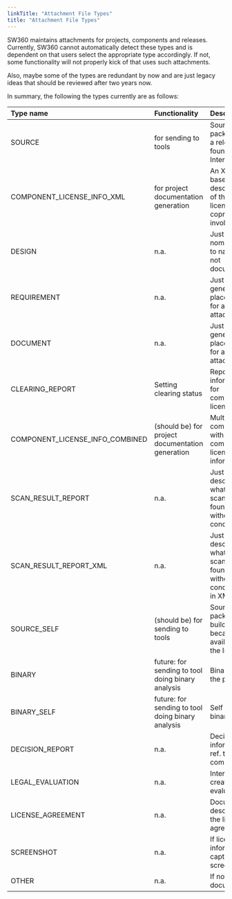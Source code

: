```yaml
---
linkTitle: "Attachment File Types"
title: "Attachment File Types"
---
```


SW360 maintains attachments for projects, components and releases. Currently, SW360 cannot automatically detect these types and is dependent on that users select the appropriate type accordingly. If not, some functionality will not properly kick of that uses such attachments.

Also, maybe some of the types are redundant by now and are just legacy ideas that should be reviewed after two years now.

In summary, the following the types currently are as follows:

| Type name    |      Functionality      |  Description  |
|:-------------|:------------------------|:--------------|
| SOURCE  |  for sending to tools   | Source packages of a release as found on the Internet |
| COMPONENT_LICENSE_INFO_XML |    for project documentation generation    |  An XML-based description of the licenses and coprights involved |
| DESIGN | n.a. | Just nomenclature to name this not document |
| REQUIREMENT | n.a. | Just a general placeholder for an attachment |
| DOCUMENT | n.a. | Just a general placeholder for an attachment |
| CLEARING_REPORT | Setting clearing status | Reporting information for component license state |
| COMPONENT_LICENSE_INFO_COMBINED | (should be) for project documentation generation | Multiple components with component license information |
| SCAN_RESULT_REPORT | n.a. | Just description what scanners found without conclusions |
| SCAN_RESULT_REPORT_XML | n.a. | Just description what scanners found without conclusions in XML |
| SOURCE_SELF | (should be) for sending to tools    | Source packages build self, because not available in the Internet |
| BINARY | future: for sending to tool doing binary analysis | Binary from the publisher |
| BINARY_SELF | future: for sending to tool doing binary analysis | Self built binary |
| DECISION_REPORT | n.a. | Decision information ref. the component |
| LEGAL_EVALUATION | n.a. | Internally created legal evaluation |
| LICENSE_AGREEMENT | n.a. | Document describing the license agreement |
| SCREENSHOT | n.a. | If licensing information is captured with screenshot |
| OTHER | n.a. | If not document |

